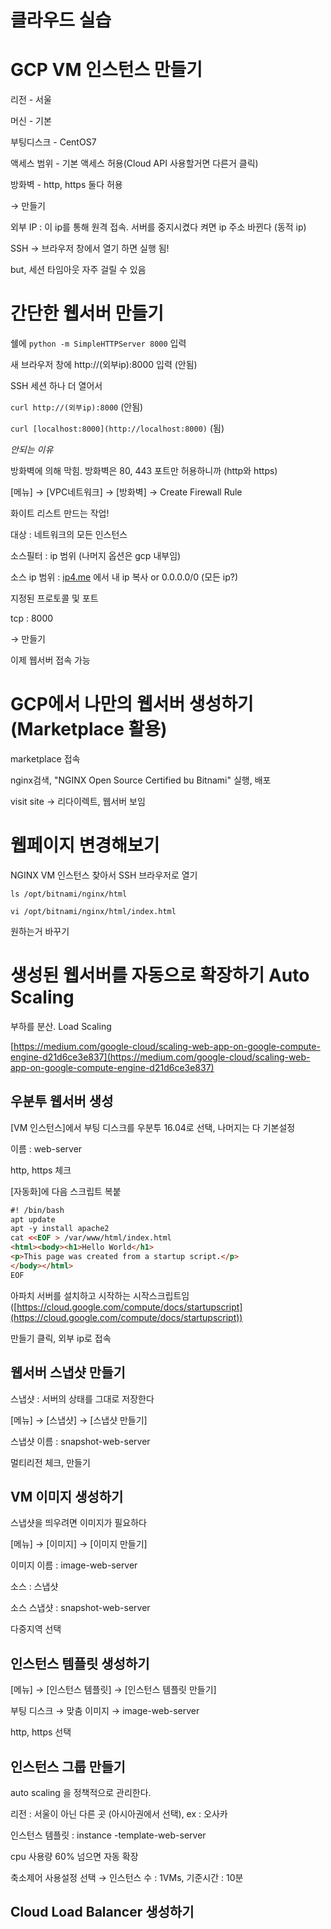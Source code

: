 # 클라우드 실습

# GCP VM 인스턴스 만들기

리전 - 서울

머신 - 기본

부팅디스크 - CentOS7

액세스 범위 - 기본 액세스 허용(Cloud API 사용할거면 다른거 클릭)

방화벽 - http, https 둘다 허용

→ 만들기

외부 IP : 이 ip를 통해 원격 접속. 서버를 중지시켰다 켜면 ip 주소 바뀐다 (동적 ip)

SSH → 브라우저 창에서 열기 하면 실행 됨!

but, 세션 타임아웃 자주 걸릴 수 있음

# 간단한 웹서버 만들기

쉘에 `python -m SimpleHTTPServer 8000` 입력

새 브라우저 창에 http://(외부ip):8000 입력 (안됨)

SSH 세션 하나 더 열어서

`curl http://(외부ip):8000` (안됨)

`curl [localhost:8000](http://localhost:8000)` (됨)

*안되는 이유*

방화벽에 의해 막힘. 방화벽은 80, 443 포트만 허용하니까 (http와 https)

[메뉴] → [VPC네트워크] → [방화벽] → Create Firewall Rule

화이트 리스트 만드는 작업!

대상 : 네트워크의 모든 인스턴스

소스필터 : ip 범위 (나머지 옵션은 gcp 내부임)

소스 ip 범위 : [ip4.me](http://ip4.me) 에서 내 ip 복사 or 0.0.0.0/0 (모든 ip?)

지정된 프로토콜 및 포트

tcp : 8000

→ 만들기

이제 웹서버 접속 가능

# GCP에서 나만의 웹서버 생성하기(Marketplace 활용)

marketplace 접속

nginx검색, "NGINX Open Source Certified bu Bitnami" 실행, 배포

visit site → 리다이렉트, 웹서버 보임

# 웹페이지 변경해보기

NGINX VM 인스턴스 찾아서 SSH 브라우저로 열기

`ls /opt/bitnami/nginx/html`

`vi /opt/bitnami/nginx/html/index.html`

원하는거 바꾸기

# 생성된 웹서버를 자동으로 확장하기 Auto Scaling

부하를 분산. Load Scaling

[https://medium.com/google-cloud/scaling-web-app-on-google-compute-engine-d21d6ce3e837](https://medium.com/google-cloud/scaling-web-app-on-google-compute-engine-d21d6ce3e837)

## 우분투 웹서버 생성

[VM 인스턴스]에서 부팅 디스크를 우분투 16.04로 선택, 나머지는 다 기본설정

이름 : web-server

http, https 체크

 [자동화]에 다음 스크립트 복붙

```html
#! /bin/bash
apt update
apt -y install apache2
cat <<EOF > /var/www/html/index.html
<html><body><h1>Hello World</h1>
<p>This page was created from a startup script.</p>
</body></html>
EOF
```

아파치 서버를 설치하고 시작하는 시작스크립트임([https://cloud.google.com/compute/docs/startupscript](https://cloud.google.com/compute/docs/startupscript))

만들기 클릭, 외부 ip로 접속

## 웹서버 스냅샷 만들기

스냅샷 : 서버의 상태를 그대로 저장한다

[메뉴] → [스냅샷] → [스냅샷 만들기]

스냅샷 이름 : snapshot-web-server

멀티리전 체크, 만들기

## VM 이미지 생성하기

스냅샷을 띄우려면 이미지가 필요하다

[메뉴] → [이미지] → [이미지 만들기]

이미지 이름 : image-web-server

소스 : 스냅샷

소스 스냅샷 : snapshot-web-server

다중지역 선택

## 인스턴스 템플릿 생성하기

[메뉴] → [인스턴스 템플릿] → [인스턴스 템플릿 만들기]

부팅 디스크 → 맞춤 이미지 → image-web-server

http, https 선택

## 인스턴스 그룹 만들기

auto scaling 을 정책적으로 관리한다.

리전 : 서울이 아닌 다른 곳 (아시아권에서 선택), ex : 오사카

인스턴스 템플릿 : instance -template-web-server

cpu 사용량 60% 넘으면 자동 확장

축소제어 사용설정 선택 → 인스턴스 수 : 1VMs, 기준시간 : 10분

## Cloud Load Balancer 생성하기